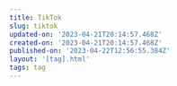 ```yaml
---
title: TikTok
slug: tiktok
updated-on: '2023-04-21T20:14:57.468Z'
created-on: '2023-04-21T20:14:57.468Z'
published-on: '2023-04-22T12:56:55.384Z'
layout: '[tag].html'
tags: tag
---
```



